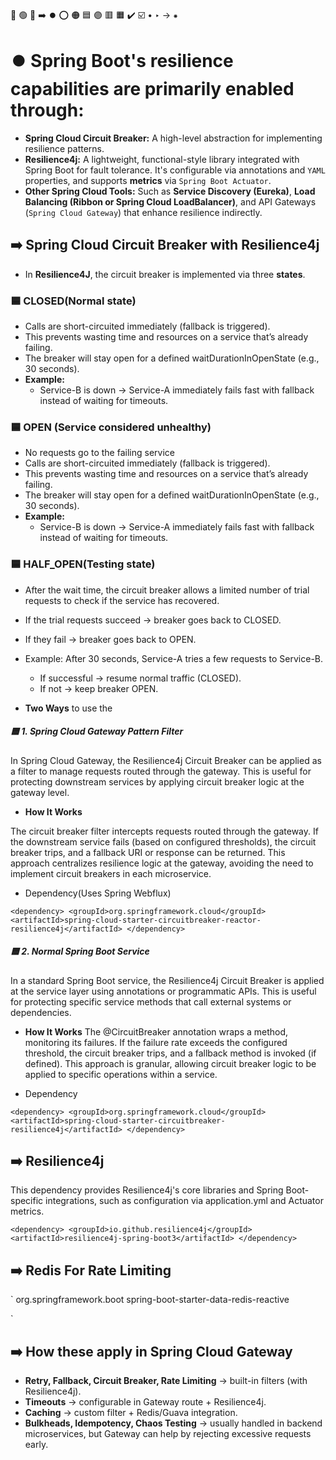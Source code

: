🔵 🟢 🔴 ➡️ ⏺️ ⭕ 🟠 🟦 🟣 🟥 🟧 ✔️ ☑️ • ‣ → ⁕

# ⏺️ Spring Boot's resilience capabilities are primarily enabled through:

- **Spring Cloud Circuit Breaker:** A high-level abstraction for implementing resilience patterns.
- **Resilience4j:** A lightweight, functional-style library integrated with Spring Boot for fault tolerance. It's configurable via annotations and `YAML` properties, and supports **metrics** via `Spring Boot Actuator`.
- **Other Spring Cloud Tools:** Such as **Service Discovery (Eureka)**, **Load Balancing (Ribbon or Spring Cloud LoadBalancer)**, and API Gateways (`Spring Cloud Gateway`) that enhance resilience indirectly.

## ➡️ Spring Cloud Circuit Breaker with Resilience4j

- In **Resilience4J**, the circuit breaker is implemented via three **states**.

### 🟦 CLOSED(Normal state)

- Calls are short-circuited immediately (fallback is triggered).
- This prevents wasting time and resources on a service that’s already failing.
- The breaker will stay open for a defined waitDurationInOpenState (e.g., 30 seconds).
- **Example:**
  - Service-B is down → Service-A immediately fails fast with fallback instead of waiting for timeouts.

### 🟦 OPEN (Service considered unhealthy)

- No requests go to the failing service
- Calls are short-circuited immediately (fallback is triggered).
- This prevents wasting time and resources on a service that’s already failing.
- The breaker will stay open for a defined waitDurationInOpenState (e.g., 30 seconds).
- **Example:**
  - Service-B is down → Service-A immediately fails fast with fallback instead of waiting for timeouts.

### 🟦 HALF_OPEN(Testing state)

- After the wait time, the circuit breaker allows a limited number of trial requests to check if the service has recovered.
- If the trial requests succeed → breaker goes back to CLOSED.
- If they fail → breaker goes back to OPEN.
- Example:
  After 30 seconds, Service-A tries a few requests to Service-B.

  - If successful → resume normal traffic (CLOSED).
  - If not → keep breaker OPEN.

- **Two Ways** to use the

##### 🟦 1. Spring Cloud Gateway Pattern Filter

In Spring Cloud Gateway, the Resilience4j Circuit Breaker can be applied as a filter to manage requests routed through the gateway. This is useful for protecting downstream services by applying circuit breaker logic at the gateway level.

- **How It Works**

The circuit breaker filter intercepts requests routed through the gateway.
If the downstream service fails (based on configured thresholds), the circuit breaker trips, and a fallback URI or response can be returned.
This approach centralizes resilience logic at the gateway, avoiding the need to implement circuit breakers in each microservice.

- Dependency(Uses Spring Webflux)

`<dependency>
<groupId>org.springframework.cloud</groupId>
<artifactId>spring-cloud-starter-circuitbreaker-reactor-resilience4j</artifactId>
</dependency>`

##### 🟦 2. Normal Spring Boot Service

In a standard Spring Boot service, the Resilience4j Circuit Breaker is applied at the service layer using annotations or programmatic APIs. This is useful for protecting specific service methods that call external systems or dependencies.

- **How It Works**
  The @CircuitBreaker annotation wraps a method, monitoring its failures.
  If the failure rate exceeds the configured threshold, the circuit breaker trips, and a fallback method is invoked (if defined).
  This approach is granular, allowing circuit breaker logic to be applied to specific operations within a service.

- Dependency

`<dependency>
<groupId>org.springframework.cloud</groupId>
<artifactId>spring-cloud-starter-circuitbreaker-resilience4j</artifactId>
</dependency>
`

## ➡️ Resilience4j

This dependency provides Resilience4j's core libraries and Spring Boot-specific integrations, such as configuration via application.yml and Actuator metrics.

`<dependency>
    <groupId>io.github.resilience4j</groupId>
    <artifactId>resilience4j-spring-boot3</artifactId>
</dependency>
`

## ➡️ Redis For Rate Limiting

`
<dependency>
<groupId>org.springframework.boot</groupId>
<artifactId>spring-boot-starter-data-redis-reactive</artifactId>
</dependency>

`

## ➡️ How these apply in Spring Cloud Gateway

- **Retry, Fallback, Circuit Breaker, Rate Limiting** → built-in filters (with Resilience4j).
- **Timeouts** → configurable in Gateway route + Resilience4j.
- **Caching** → custom filter + Redis/Guava integration.
- **Bulkheads, Idempotency, Chaos Testing** → usually handled in backend microservices, but Gateway can help by rejecting excessive requests early.

